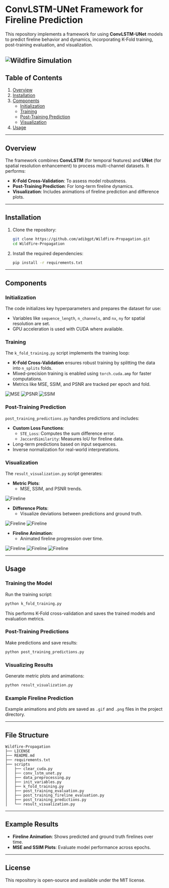 
# ConvLSTM-UNet Framework for Fireline Prediction

This repository implements a framework for using **ConvLSTM-UNet** models to predict fireline behavior and dynamics, incorporating K-Fold training, post-training evaluation, and visualization.

![Wildfire Simulation](https://github.com/adibgpt/Wildfire-Propagation/blob/ba5ff2c277f8fc9ff71bfeb5a7856ad9f5846305/wildfires_firebench_Dataset.width-1250.png)
---

## Table of Contents

1. [Overview](#overview)
2. [Installation](#installation)
3. [Components](#components)
   - [Initialization](#initialization)
   - [Training](#training)
   - [Post-Training Prediction](#post-training-prediction)
   - [Visualization](#visualization)
4. [Usage](#usage)

---

## Overview

The framework combines **ConvLSTM** (for temporal features) and **UNet** (for spatial resolution enhancement) to process multi-channel datasets. It performs:

- **K-Fold Cross-Validation**: To assess model robustness.
- **Post-Training Prediction**: For long-term fireline dynamics.
- **Visualization**: Includes animations of fireline prediction and difference plots.

---

## Installation

1. Clone the repository:

   ```bash
   git clone https://github.com/adibgpt/Wildfire-Propagation.git
   cd Wildfire-Propagation
   ```

2. Install the required dependencies:

   ```bash
   pip install -r requirements.txt
   ```

---

## Components

### Initialization

The code initializes key hyperparameters and prepares the dataset for use:

- Variables like `sequence_length`, `n_channels`, and `nx`, `ny` for spatial resolution are set.
- GPU acceleration is used with CUDA where available.

### Training

The `k_fold_training.py` script implements the training loop:

- **K-Fold Cross-Validation** ensures robust training by splitting the data into `n_splits` folds.
- Mixed-precision training is enabled using `torch.cuda.amp` for faster computations.
- Metrics like MSE, SSIM, and PSNR are tracked per epoch and fold.

![MSE](https://github.com/adibgpt/Wildfire-Propagation/blob/062ebcc029740a0ac27b56b073d99cf54014dc21/Images/MSE.png)
![PSNR](https://github.com/adibgpt/Wildfire-Propagation/blob/8c0f3b5fee274a66386083e095a0e2204a759421/Images/PSNR.png)
![SSIM](https://github.com/adibgpt/Wildfire-Propagation/blob/c78b779c123776808b50d09ab0c2d5abd755061f/Images/SSIM.png)

### Post-Training Prediction

`post_training_predictions.py` handles predictions and includes:

- **Custom Loss Functions**:
  - `STE_Loss`: Computes the sum difference error.
  - `JaccardSimilarity`: Measures IoU for fireline data.
- Long-term predictions based on input sequences.
- Inverse normalization for real-world interpretations.

### Visualization

The `result_visualization.py` script generates:

- **Metric Plots**:
  - MSE, SSIM, and PSNR trends.

![Fireline](https://github.com/adibgpt/Wildfire-Propagation/blob/eea704a5a3c61fe7bac711e76101d31cd5ceae19/Visualization/u8_ramp15_filt8_theta_difference.gif)

- **Difference Plots**:
  - Visualize deviations between predictions and ground truth.

![Fireline](https://github.com/adibgpt/Wildfire-Propagation/blob/31dca939c67888140f57d698b3b4a6b386f72b3b/Visualization/u8_ramp15_filt8_tstartpred70.gif)
![Fireline](https://github.com/adibgpt/Wildfire-Propagation/blob/c67d8a59a954896a3796125b425c71a36cffec21/Visualization/u18_ramp15_filt8_tstartpred96.gif)

- **Fireline Animation**:
  - Animated fireline progression over time.

![Fireline](https://github.com/adibgpt/Wildfire-Propagation/blob/a38ec4e5f142265229e99a0cdd5086727b3a1201/Visualization/u8_ramp7.5_filt8_fireline_prediction.gif)
![Fireline](https://github.com/adibgpt/Wildfire-Propagation/blob/de467e656c0d898856fc98424a0d2782fbe13889/Visualization/u8_ramp15_filt8_fireline_prediction.gif)
![Fireline](https://github.com/adibgpt/Wildfire-Propagation/blob/d17cc25174bffd74f039142dae67c2626768e34e/Visualization/u18_ramp2.5_filt8_fireline_prediction.gif)

---

## Usage

### Training the Model

Run the training script:

```bash
python k_fold_training.py
```

This performs K-Fold cross-validation and saves the trained models and evaluation metrics.

### Post-Training Predictions

Make predictions and save results:

```bash
python post_training_predictions.py
```

### Visualizing Results

Generate metric plots and animations:

```bash
python result_visualization.py
```

### Example Fireline Prediction

Example animations and plots are saved as `.gif` and `.png` files in the project directory.

---

## File Structure

```plaintext
Wildfire-Propagation
├── LICENSE
├── README.md
├── requirements.txt
├── scripts
│   ├── clear_cuda.py
│   ├── conv_lstm_unet.py
│   ├── data_preprocessing.py
│   ├── init_variables.py
│   ├── k_fold_training.py
│   ├── post_training_evaluation.py
│   ├── post_training_fireline_evaluation.py
│   ├── post_training_predictions.py
│   └── result_visualization.py
```

---

## Example Results

- **Fireline Animation**: Shows predicted and ground truth firelines over time.
- **MSE and SSIM Plots**: Evaluate model performance across epochs.

---

## License

This repository is open-source and available under the MIT license.
